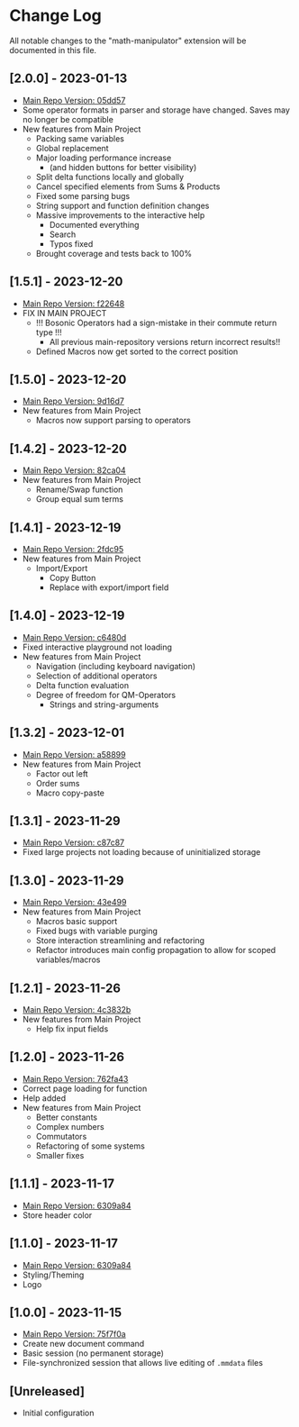 # Change Log

All notable changes to the "math-manipulator" extension will be documented in this file.

<!-- Check [Keep a Changelog](http://keepachangelog.com/) for recommendations on how to structure this file. -->

## [2.0.0] - 2023-01-13

-   [Main Repo Version: 05dd57](https://github.com/jonas-kell/math-manipulator/tree/05dd5711c1548adfae85df4af18237b4f9ce7567)
-   Some operator formats in parser and storage have changed. Saves may no longer be compatible
-   New features from Main Project
    -   Packing same variables
    -   Global replacement
    -   Major loading performance increase
        -   (and hidden buttons for better visibility)
    -   Split delta functions locally and globally
    -   Cancel specified elements from Sums & Products
    -   Fixed some parsing bugs
    -   String support and function definition changes
    -   Massive improvements to the interactive help
        -   Documented everything
        -   Search
        -   Typos fixed
    -   Brought coverage and tests back to 100%

## [1.5.1] - 2023-12-20

-   [Main Repo Version: f22648](https://github.com/jonas-kell/math-manipulator/tree/f22648d1328824be03e0f8653fca06587f0cc34e)
-   FIX IN MAIN PROJECT
    -   !!! Bosonic Operators had a sign-mistake in their commute return type !!!
        -   All previous main-repository versions return incorrect results!!
    -   Defined Macros now get sorted to the correct position

## [1.5.0] - 2023-12-20

-   [Main Repo Version: 9d16d7](https://github.com/jonas-kell/math-manipulator/tree/9d16d7a4f4d24cf7619049da82d018c76f72a744)
-   New features from Main Project
    -   Macros now support parsing to operators

## [1.4.2] - 2023-12-20

-   [Main Repo Version: 82ca04](https://github.com/jonas-kell/math-manipulator/tree/82ca04c5d81c6e99f515edd591107c040a3dab5c)
-   New features from Main Project
    -   Rename/Swap function
    -   Group equal sum terms

## [1.4.1] - 2023-12-19

-   [Main Repo Version: 2fdc95](https://github.com/jonas-kell/math-manipulator/tree/2fdc955c2891082093181461919e5e5a3a4b9131)
-   New features from Main Project
    -   Import/Export
        -   Copy Button
        -   Replace with export/import field

## [1.4.0] - 2023-12-19

-   [Main Repo Version: c6480d](https://github.com/jonas-kell/math-manipulator/tree/c6480df4e73f13a4a5c0c5020eace1c2bcc504bb)
-   Fixed interactive playground not loading
-   New features from Main Project
    -   Navigation (including keyboard navigation)
    -   Selection of additional operators
    -   Delta function evaluation
    -   Degree of freedom for QM-Operators
        -   Strings and string-arguments

## [1.3.2] - 2023-12-01

-   [Main Repo Version: a58899](https://github.com/jonas-kell/math-manipulator/tree/a588998abe0214f997ab2d5c256ebfd5310f5aab)
-   New features from Main Project
    -   Factor out left
    -   Order sums
    -   Macro copy-paste

## [1.3.1] - 2023-11-29

-   [Main Repo Version: c87c87](https://github.com/jonas-kell/math-manipulator/tree/c87c87eba7cfdbba3289f5ce784b4a2a2b1e64a1)
-   Fixed large projects not loading because of uninitialized storage

## [1.3.0] - 2023-11-29

-   [Main Repo Version: 43e499](https://github.com/jonas-kell/math-manipulator/tree/43e499db7b189a8b68c786cdba49b9839290b23c)
-   New features from Main Project
    -   Macros basic support
    -   Fixed bugs with variable purging
    -   Store interaction streamlining and refactoring
    -   Refactor introduces main config propagation to allow for scoped variables/macros

## [1.2.1] - 2023-11-26

-   [Main Repo Version: 4c3832b](https://github.com/jonas-kell/math-manipulator/tree/4c3832b22eb6c5c09bee3f3caf674b1f04574d4f)
-   New features from Main Project
    -   Help fix input fields

## [1.2.0] - 2023-11-26

-   [Main Repo Version: 762fa43](https://github.com/jonas-kell/math-manipulator/tree/762fa4331116cf65d4703e58f6e7e121bc39b66b)
-   Correct page loading for function
-   Help added
-   New features from Main Project
    -   Better constants
    -   Complex numbers
    -   Commutators
    -   Refactoring of some systems
    -   Smaller fixes

## [1.1.1] - 2023-11-17

-   [Main Repo Version: 6309a84](https://github.com/jonas-kell/math-manipulator/tree/6309a84b0d6bf43a5c2b3a4f4653a8953684b591)
-   Store header color

## [1.1.0] - 2023-11-17

-   [Main Repo Version: 6309a84](https://github.com/jonas-kell/math-manipulator/tree/6309a84b0d6bf43a5c2b3a4f4653a8953684b591)
-   Styling/Theming
-   Logo

## [1.0.0] - 2023-11-15

-   [Main Repo Version: 75f7f0a](https://github.com/jonas-kell/math-manipulator/tree/75f7f0a0b26f3f942138d2f94b0a6aa074f755fc)
-   Create new document command
-   Basic session (no permanent storage)
-   File-synchronized session that allows live editing of `.mmdata` files

## [Unreleased]

-   Initial configuration
